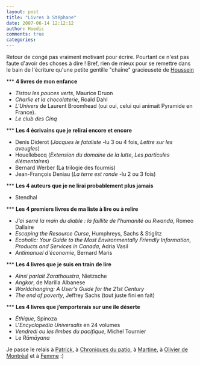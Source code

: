 ```yaml
---
layout: post
title: "Livres à Stéphane"
date: 2007-06-14 12:12:12
author: Hoedic
comments: true
categories: 
---
```



Retour de congé pas vraiment motivant pour écrire. Pourtant ce n'est pas faute d'avoir des choses à dire ! Bref, rien de mieux pour se remettre dans le bain de l'écriture qu'une petite gentille "chaîne" gracieuseté de [Houssein](http://houblog.net/article/1386-livres)

*** **4 livres de mon enfance**
-  *Tistou les pouces verts*, Maurice Druon
-  *Charlie et la chocolaterie*, Roald Dahl
-  *L'Univers* de Laurent Broomhead (oui oui, celui qui animait Pyramide en France).
-  *Le club des Cinq*

*** **Les 4 écrivains que je relirai encore et encore**
-  Denis Diderot (*Jacques le fataliste* -lu 3 ou 4 fois, *Lettre sur les aveugles*)
-  Houellebecq (*Extension du domaine de la lutte*, *Les particules élémentaires*)
-  Bernard Werber (La trilogie des fourmis)
-  Jean-François Deniau (*La terre est ronde* -lu 2 ou 3 fois)

*** **Les 4 auteurs que je ne lirai probablement plus jamais**
-  Stendhal

*** **Les 4 premiers livres de ma liste à lire ou à relire**
-  *J&#8217;ai serré la main du diable : la faillite de l&#8217;humanité au Rwanda*, Romeo Dallaire
-  *Escaping the Resource Curse*, Humphreys, Sachs & Stiglitz
-  *Ecoholic: Your Guide to the Most Environmentally Friendly Information, Products and Services in Canada*, Adria Vasil
-  *Antimanuel d'économie*, Bernard Maris

*** **Les 4 livres que je suis en train de lire**
-  *Ainsi parlait Zarathoustra*, Nietzsche
-  *Angkor*, de Marilla Albanese
-  *Worldchanging: A User's Guide for the 21st Century*
-  *The end of poverty*, Jeffrey Sachs (tout juste fini en fait)

*** **Les 4 livres que j&#8217;emporterais sur une île déserte**
-  *Éthique*, Spinoza
-  L'*Encyclopedia Universalis* en 24 volumes
-  *Vendredi ou les limbes du pacifique*, Michel Tournier
-  Le *R&#257;m&#257;yana*

Je passe le relais à [Patrick](http://i.never.nu/), à [Chroniques du patio](http://www.chroniquesdupatio.ca/), à [Martine](http://www.martinepage.com/blog/), à [Olivier de Montréal](http://www.olivierdemontreal.ca/blogue/) et à [Femme](http://mon-ile.net/carnet/) :)